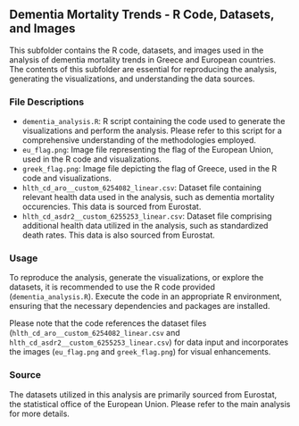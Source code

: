 ## Dementia Mortality Trends - R Code, Datasets, and Images

This subfolder contains the R code, datasets, and images used in the analysis of dementia mortality trends in Greece and European countries.
The contents of this subfolder are essential for reproducing the analysis, generating the visualizations, and understanding the data sources.

### File Descriptions

- `dementia_analysis.R`: R script containing the code used to generate the visualizations and perform the analysis. Please refer to this script for a comprehensive understanding of the methodologies employed.
- `eu_flag.png`: Image file representing the flag of the European Union, used in the R code and visualizations.
- `greek_flag.png`: Image file depicting the flag of Greece, used in the R code and visualizations.
- `hlth_cd_aro__custom_6254082_linear.csv`: Dataset file containing relevant health data used in the analysis, such as dementia mortality occurencies. This data is sourced from Eurostat.
- `hlth_cd_asdr2__custom_6255253_linear.csv`: Dataset file comprising additional health data utilized in the analysis, such as standardized death rates. This data is also sourced from Eurostat.

### Usage

To reproduce the analysis, generate the visualizations, or explore the datasets, it is recommended to use the R code provided (`dementia_analysis.R`). 
Execute the code in an appropriate R environment, ensuring that the necessary dependencies and packages are installed.

Please note that the code references the dataset files (`hlth_cd_aro__custom_6254082_linear.csv` and `hlth_cd_asdr2__custom_6255253_linear.csv`) for data input 
and incorporates the images (`eu_flag.png` and `greek_flag.png`) for visual enhancements.

### Source

The datasets utilized in this analysis are primarily sourced from Eurostat, the statistical office of the European Union. Please refer to the main analysis for more details.
